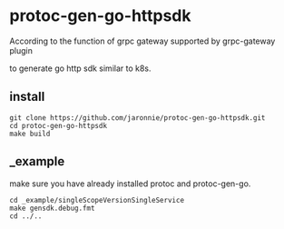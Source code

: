 # protoc-gen-go-httpsdk

According to the function of grpc gateway supported by grpc-gateway plugin

to generate go http sdk similar to k8s.

## install 

```shell
git clone https://github.com/jaronnie/protoc-gen-go-httpsdk.git
cd protoc-gen-go-httpsdk
make build
```

## _example

make sure you have already installed protoc and protoc-gen-go.

```shell
cd _example/singleScopeVersionSingleService
make gensdk.debug.fmt
cd ../..
```